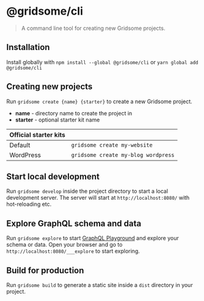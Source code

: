 # @gridsome/cli

> A command line tool for creating new Gridsome projects.

## Installation

Install globally with `npm install --global @gridsome/cli` or `yarn global add @gridsome/cli`

## Creating new projects

Run `gridsome create {name} {starter}` to create a new Gridsome project.

- **name** - directory name to create the project in
- **starter** - optional starter kit name

| Official starter kits |                                         |
| --------------------- | --------------------------------------- |
| Default               | `gridsome create my-website`            |
| WordPress             | `gridsome create my-blog wordpress`     |

## Start local development

Run `gridsome develop` inside the project directory to start a local development server.
The server will start at `http://localhost:8080/` with hot-reloading etc.

## Explore GraphQL schema and data

Run `gridsome explore` to start [GraphQL Playground](https://github.com/prisma/graphql-playground)
and explore your schema or data. Open your browser and go to `http://localhost:8080/___explore`
to start exploring.

## Build for production

Run `gridsome build` to generate a static site inside a `dist` directory in your project.
